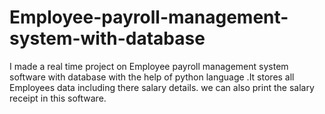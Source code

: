 # Employee-payroll-management-system-with-database
I made a real time project on Employee payroll management system software with database with the help of python language .It stores all Employees data including there salary details. we can also print the salary receipt in this software.
